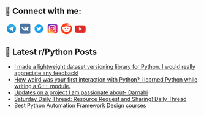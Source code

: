 ## 🔎 Connect with me:
[<img src="https://github.com/bullbesh/bullbesh/blob/main/images/Telegram.png" width="32" height="32" />](https://t.me/bullbesh)
[<img src="https://github.com/bullbesh/bullbesh/blob/main/images/VK.png" width="32" height="32" />](https://vk.com/bullbesh)
[<img src="https://github.com/bullbesh/bullbesh/blob/main/images/Twitter.png" width="32" height="32" />](https://twitter.com/bullbesh1)
[<img src="https://github.com/bullbesh/bullbesh/blob/main/images/Instagram.png" width="32" height="32" />](https://www.instagram.com/bullbesh)
[<img src="https://github.com/bullbesh/bullbesh/blob/main/images/Reddit.png" width="32" height="32" />](https://www.reddit.com/user/bullbesh)
[<img src="https://github.com/bullbesh/bullbesh/blob/main/images/YouTube.png" width="32" height="32" />](https://www.youtube.com/channel/UCtfjRs6uzgq5mfm8S06WTcg)

## 📕 Latest r/Python Posts
<!-- BLOG-POST-LIST:START -->
- [I made a lightweight dataset versioning library for Python. I would really appreciate any feedback!](https://www.reddit.com/r/Python/comments/1mlh6g3/i_made_a_lightweight_dataset_versioning_library/)
- [How weird was your first interaction with Python? I learned Python while writing a C++ module.](https://www.reddit.com/r/Python/comments/1mldov3/how_weird_was_your_first_interaction_with_python/)
- [Updates on a project I am passionate about- Darnahi](https://www.reddit.com/r/Python/comments/1mlcjsn/updates_on_a_project_i_am_passionate_about_darnahi/)
- [Saturday Daily Thread: Resource Request and Sharing! Daily Thread](https://www.reddit.com/r/Python/comments/1mlb4if/saturday_daily_thread_resource_request_and/)
- [Best Python Automation Framework Design courses](https://www.reddit.com/r/Python/comments/1ml6bba/best_python_automation_framework_design_courses/)
<!-- BLOG-POST-LIST:END -->
